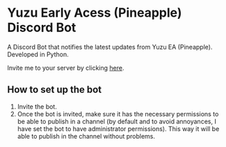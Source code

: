 # Yuzu Early Acess (Pineapple) Discord Bot
A Discord Bot that notifies the latest updates from Yuzu EA (Pineapple). Developed in Python.

Invite me to your server by clicking [here](https://discord.com/api/oauth2/authorize?client_id=1114600548499476590&permissions=8&scope=bot).

## How to set up the bot

1. Invite the bot.
2. Once the bot is invited, make sure it has the necessary permissions to be able to publish in a channel (by default and to avoid annoyances, I have set the bot to have administrator permissions). This way it will be able to publish in the channel without problems.

